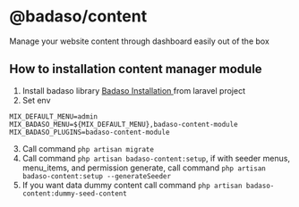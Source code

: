 # @badaso/content
Manage your website content through dashboard easily out of the box

## How to installation content manager module
1. Install badaso library <a href="https://badaso-docs.uatech.co.id/docs/en/getting-started/installation/" target="blank"> Badaso Installation </a> from laravel project
2. Set env
```
MIX_DEFAULT_MENU=admin
MIX_BADASO_MENU=${MIX_DEFAULT_MENU},badaso-content-module
MIX_BADASO_PLUGINS=badaso-content-module
```
3. Call command `php artisan migrate`
4. Call command `php artisan badaso-content:setup`, if with seeder menus, menu_items, and permission generate, call command `php artisan badaso-content:setup --generateSeeder`
5. If you want data dummy content call command `php artisan badaso-content:dummy-seed-content`
